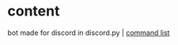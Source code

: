 # content
bot made for discord in discord.py | [command list](https://speed-is-a.living-me.me/s/j93)

